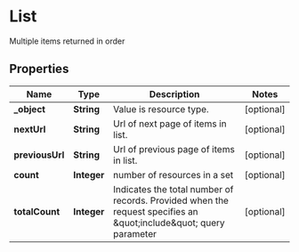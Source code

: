 

# List

Multiple items returned in order

## Properties

| Name | Type | Description | Notes |
|------------ | ------------- | ------------- | -------------|
|**_object** | **String** | Value is resource type. |  [optional] |
|**nextUrl** | **String** | Url of next page of items in list. |  [optional] |
|**previousUrl** | **String** | Url of previous page of items in list. |  [optional] |
|**count** | **Integer** | number of resources in a set |  [optional] |
|**totalCount** | **Integer** | Indicates the total number of records. Provided when the request specifies an \&quot;include\&quot; query parameter |  [optional] |



